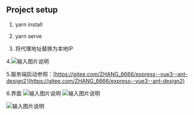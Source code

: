 

## Project setup

1. yarn install
2. yarn serve

3. 将代理地址替换为本地IP

4.![输入图片说明](https://images.gitee.com/uploads/images/2021/0721/173936_2bd2904d_5452088.png "屏幕截图.png")



5.服务端启动参照：[https://gitee.com/ZHANG_6666/express--vue3--ant-design2](https://gitee.com/ZHANG_6666/express--vue3--ant-design2)

6.界面
![输入图片说明](https://images.gitee.com/uploads/images/2021/0721/174827_67f8a206_5452088.png "屏幕截图.png")
![输入图片说明](https://images.gitee.com/uploads/images/2021/0721/174859_24beb36c_5452088.png "屏幕截图.png")

![输入图片说明](https://images.gitee.com/uploads/images/2021/0721/174949_fa055b47_5452088.png "屏幕截图.png")
